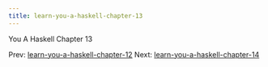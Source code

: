 ```yaml
---
title: learn-you-a-haskell-chapter-13
---
```


You A Haskell Chapter 13

Prev:
[learn-you-a-haskell-chapter-12](learn-you-a-haskell-chapter-12.md)
Next:
[learn-you-a-haskell-chapter-14](learn-you-a-haskell-chapter-14.md)
